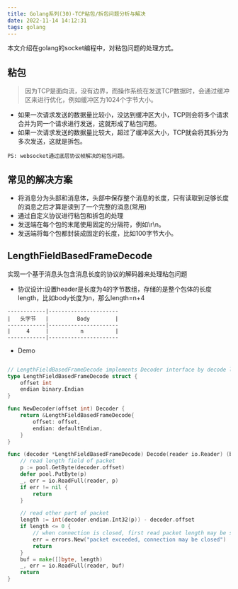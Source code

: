 ```yaml
---
title: Golang系列(30)-TCP粘包/拆包问题分析与解决
date: 2022-11-14 14:12:31
tags: golang
---
```

本文介绍在golang的socket编程中，对粘包问题的处理方式。

## 粘包
>因为TCP是面向流，没有边界，而操作系统在发送TCP数据时，会通过缓冲区来进行优化，例如缓冲区为1024个字节大小。
- 如果一次请求发送的数据量比较小，没达到缓冲区大小，TCP则会将多个请求合并为同一个请求进行发送，这就形成了粘包问题。
- 如果一次请求发送的数据量比较大，超过了缓冲区大小，TCP就会将其拆分为多次发送，这就是拆包。

```
PS: websocket通过底层协议帧解决的粘包问题。
```

## 常见的解决方案
- 将消息分为头部和消息体，头部中保存整个消息的长度，只有读取到足够长度的消息之后才算是读到了一个完整的消息(常用)
- 通过自定义协议进行粘包和拆包的处理
- 发送端在每个包的末尾使用固定的分隔符，例如\r\n。
- 发送端将每个包都封装成固定的长度，比如100字节大小。

<!--more-->

## LengthFieldBasedFrameDecode
实现一个基于消息头包含消息长度的协议的解码器来处理粘包问题
- 协议设计:设置header是长度为4的字节数组，存储的是整个包体的长度length，比如body长度为n，那么length=n+4
```
------------|----------------------
|   头字节   |         Body        |
------------|----------------------
|     4     |          n          |
------------|----------------------
```
- Demo
```go

// LengthFieldBasedFrameDecode implements Decoder interface by decode length field
type LengthFieldBasedFrameDecode struct {
	offset int
	endian binary.Endian
}

func NewDecoder(offset int) Decoder {
	return &LengthFieldBasedFrameDecode{
		offset: offset,
		endian: defaultEndian,
	}
}

func (decoder *LengthFieldBasedFrameDecode) Decode(reader io.Reader) (buf []byte, err error) {
	// read length field of packet
	p := pool.GetByte(decoder.offset)
	defer pool.PutByte(p)
	_, err = io.ReadFull(reader, p)
	if err != nil {
		return
	}

	// read other part of packet
	length := int(decoder.endian.Int32(p)) - decoder.offset
	if length <= 0 {
		// when connection is closed, first read packet length may be successfully, but connection has closed
		err = errors.New("packet exceeded, connection may be closed")
		return
	}
	buf = make([]byte, length)
	_, err = io.ReadFull(reader, buf)
	return
}
```